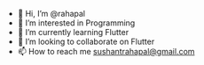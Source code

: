 - 👋 Hi, I’m @rahapal
- 👀 I’m interested in Programming
- 🌱 I’m currently learning Flutter
- 💞️ I’m looking to collaborate on Flutter
- 📫 How to reach me sushantrahapal@gmail.com

<!---
rahapal/rahapal is a ✨ special ✨ repository because its `README.md` (this file) appears on your GitHub profile.
You can click the Preview link to take a look at your changes.
--->
